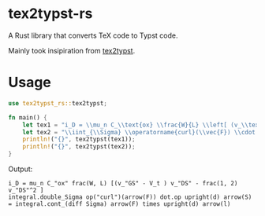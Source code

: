# tex2typst-rs
A Rust library that converts TeX code to Typst code.

Mainly took insipiration from [tex2typst](https://github.com/qwinsi/tex2typst).

# Usage

```Rust
use tex2typst_rs::tex2typst;

fn main() {
    let tex1 = "i_D = \\mu_n C_\\text{ox} \\frac{W}{L} \\left[ (v_\\text{GS} - V_t)v_\\text{DS} - \\frac{1}{2} v_\\text{DS}^2 \\right]";
    let tex2 = "\\iint_{\\Sigma} \\operatorname{curl}(\\vec{F}) \\cdot \\mathrm{d}\\vec{S} = \\oint_{\\partial \\Sigma} \\vec{F} \\times \\mathrm{d}\\vec{l}";
    println!("{}", tex2typst(tex1));
    println!("{}", tex2typst(tex2));
}
```

Output:

```
i_D = mu_n C_"ox" frac(W, L) [(v_"GS" - V_t ) v_"DS" - frac(1, 2) v_"DS"^2 ]
integral.double_Sigma op("curl")(arrow(F)) dot.op upright(d) arrow(S) = integral.cont_(diff Sigma) arrow(F) times upright(d) arrow(l)
```
